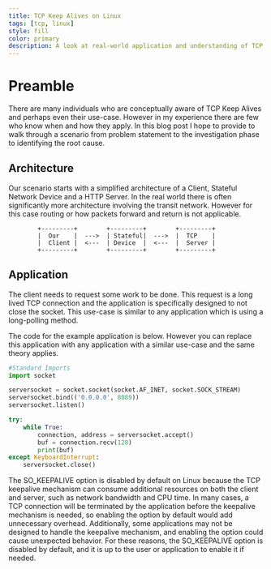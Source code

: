 ```yaml
---
title: TCP Keep Alives on Linux
tags: [tcp, linux]
style: fill
color: primary
description: A look at real-world application and understanding of TCP Keep Alives.
---
```


# Preamble

There are many individuals who are conceptually aware of TCP Keep Alives and perhaps even their use-case. However in my experience there are few who know when and how they apply. In this blog post I hope to provide to walk through a scenario from problem statement to the investigation phase to identifying the root cause.


## Architecture

Our scenario starts with a simplified architecture of a Client, Stateful Network Device and a HTTP Server. In the real world there is often significantly more architecture involving the transit network. However for this case routing or how packets forward and return is not applicable.

```
        +---------+        +---------+        +---------+
        |  Our    |  --->  | Stateful|  --->  |  TCP    |
        |  Client |  <---  | Device  |  <---  |  Server |
        +---------+        +---------+        +---------+
```

## Application

The client needs to request some work to be done. This request is a long lived TCP connection and the application is specifically designed to not close the socket. This use-case is similar to any application which is using a long-polling method.

The code for the example application is below. However you can replace this application with any application with a similar use-case and the same theory applies.

```py
#Standard Imports
import socket

serversocket = socket.socket(socket.AF_INET, socket.SOCK_STREAM)
serversocket.bind(('0.0.0.0', 8089))
serversocket.listen()

try:
    while True:
        connection, address = serversocket.accept()
        buf = connection.recv(128)
        print(buf)
except KeyboardInterrupt:
    serversocket.close()
```

The SO_KEEPALIVE option is disabled by default on Linux because the TCP keepalive mechanism can consume additional resources on both the client and server, such as network bandwidth and CPU time. In many cases, a TCP connection will be terminated by the application before the keepalive mechanism is needed, so enabling the option by default would add unnecessary overhead. Additionally, some applications may not be designed to handle the keepalive mechanism, and enabling the option could cause unexpected behavior. For these reasons, the SO_KEEPALIVE option is disabled by default, and it is up to the user or application to enable it if needed.


<!---
linux checks via "ss -to" command, showing active TCB and other details

not all processes are actively using keep alive for their socket

RFC1122 / RFC9293: in order for each operating systems' TCP implementation to be considered compliant with the TCP Standard the operating system must allow the application to turn keep-alives on or off for each socket and they must default to off. Linux offers this socket option "SO_KEEPALIVE"

idle timeouts

https://www.man7.org/linux/man-pages/man7/socket.7.html

https://www.ietf.org/rfc/rfc9293.html#name-tcp-keep-alives

import socket

clientsocket = socket.socket(socket.AF_INET, socket.SOCK_STREAM)
clientsocket.connect(('18.218.61.202', 8089))
data = 'hello'
clientsocket.send(data.encode())

--->